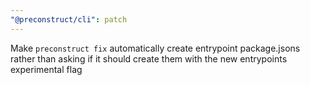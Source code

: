 ```yaml
---
"@preconstruct/cli": patch
---
```


Make `preconstruct fix` automatically create entrypoint package.jsons rather than asking if it should create them with the new entrypoints experimental flag
